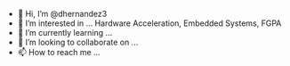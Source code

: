- 👋 Hi, I’m @dhernandez3
- 👀 I’m interested in ... Hardware Acceleration, Embedded Systems, FGPA
- 🌱 I’m currently learning ...
- 💞️ I’m looking to collaborate on ...
- 📫 How to reach me ...

<!---
dhernandez3/dhernandez3 is a ✨ special ✨ repository because its `README.md` (this file) appears on your GitHub profile.
You can click the Preview link to take a look at your changes.
--->
